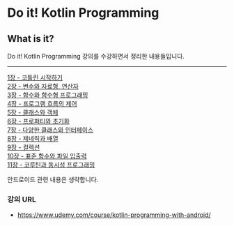 # Do it! Kotlin Programming

## What is it?

Do it! Kotlin Programming 강의를 수강하면서 정리한 내용들입니다.

---
[1장 - 코틀린 시작하기](/note/1장.md)   
[2장 - 변수와 자료형, 연산자](/note/2장.md)   
[3장 - 함수와 함수형 프로그래밍](/note/3장.md)   
[4장 - 프로그램 흐름의 제어](/note/4장.md)   
[5장 - 클래스와 객체](/note/5장.md)  
[6장 - 프로퍼티와 초기화](/note/6장.md)  
[7장 - 다양한 클래스와 인터페이스](/note/7장.md)  
[8장 - 제네릭과 배열](/note/8장.md)  
[9장 - 컬렉션](/note/9장.md)  
[10장 - 표준 함수와 파일 입출력](/note/10장.md)  
[11장 - 코루틴과 동시성 프로그래밍](/note/11장.md)

안드로이드 관련 내용은 생략합니다.

### 강의 URL

- https://www.udemy.com/course/kotlin-programming-with-android/